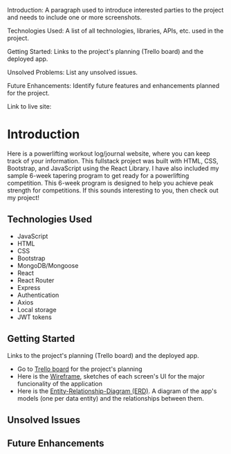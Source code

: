 Introduction: A paragraph used to introduce interested parties to the project and needs to include one or more screenshots.

Technologies Used: A list of all technologies, libraries, APIs, etc. used in the project.

Getting Started: Links to the project's planning (Trello board) and the deployed app.

Unsolved Problems: List any unsolved issues.

Future Enhancements: Identify future features and enhancements planned for the project.

Link to live site:

# Introduction

Here is a powerlifting workout log/journal website, where you can keep track of your information. This fullstack project was built with HTML, CSS, Bootstrap, and JavaScript using the React Library. I have also included my sample 6-week tapering program to get ready for a powerlifting competition. This 6-week program is designed to help you achieve peak strength for competitions. If this sounds interesting to you, then check out my project!

## Technologies Used

- JavaScript
- HTML
- CSS
- Bootstrap
- MongoDB/Mongoose
- React
- React Router
- Express
- Authentication
- Axios
- Local storage
- JWT tokens

## Getting Started

Links to the project's planning (Trello board) and the deployed app.

- Go to [Trello board](https://trello.com/b/C6HonRzK/fs-workout-log) for the project's planning
- Here is the [Wireframe](https://lucid.app/lucidchart/a2a2b62a-d19a-495e-ad43-28136ad5dc91/edit?invitationId=inv_398f6ad8-7c33-4790-a97a-554c4a3f3959&page=0_0#), sketches of each screen's UI for the major funcionality of the application
- Here is the [Entity-Relationship-Diagram (ERD)](https://lucid.app/lucidchart/9687927b-ddae-4c27-9754-b9c16f4a3305/edit?page=0_0&invitationId=inv_efc94f68-efd1-4c90-b622-78f4e17d0ffa#). A diagram of the app's models (one per data entity) and the relationships between them.

## Unsolved Issues

## Future Enhancements
